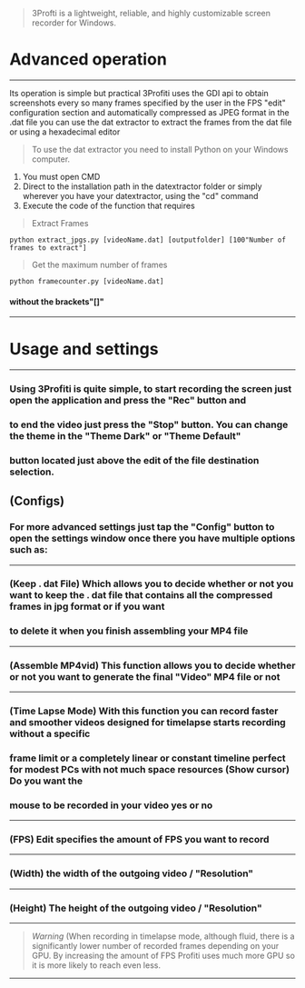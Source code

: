 >3Profti is a lightweight, reliable, and highly customizable screen recorder for Windows.

# Advanced operation
---
Its operation is simple but practical 3Profiti uses the GDI api to obtain screenshots every so many frames specified by the user in the FPS "edit" 
configuration section and automatically compressed as JPEG format in the .dat file you can use the dat extractor to extract the frames 
from the dat file or using a hexadecimal editor

>To use the dat extractor you need to install Python on your Windows computer.

1. You must open CMD
2. Direct to the installation path in the datextractor folder or simply wherever you have your datextractor, using the "cd" command
3. Execute the code of the function that requires

>Extract Frames
```
python extract_jpgs.py [videoName.dat] [outputfolder] [100"Number of frames to extract"]
```
>Get the maximum number of frames
```
python framecounter.py [videoName.dat]
```
#### without the brackets"[]"
---

# Usage and settings
---
### Using 3Profiti is quite simple, to start recording the screen just open the application and press the "Rec" button and 
### to end the video just press the "Stop" button. You can change the theme in the "Theme Dark" or "Theme Default" 
### button located just above the edit of the file destination selection.
## (Configs)
### For more advanced settings just tap the "Config" button to open the settings window once there you have multiple options such as: 
---
### (Keep . dat File) Which allows you to decide whether or not you want to keep the . dat file that contains all the compressed frames in jpg format or if you want 
### to delete it when you finish assembling your MP4 file
---
### (Assemble MP4vid) This function allows you to decide whether or not you want to generate the final "Video" MP4 file or not 
---
### (Time Lapse Mode) With this function you can record faster and smoother videos designed for timelapse starts recording without a specific
### frame limit or a completely linear or constant timeline perfect for modest PCs with not much space resources (Show cursor) Do you want the 
### mouse to be recorded in your video yes or no
---
### (FPS) Edit specifies the amount of FPS you want to record
---
### (Width) the width of the outgoing video / "Resolution"
---
### (Height) The height of the outgoing video / "Resolution"
---
>*Warning* (When recording in timelapse mode, although fluid, there is a significantly lower number of recorded frames depending on your GPU.
> By increasing the amount of FPS Profiti uses much more GPU so it is more likely to reach even less.
---

